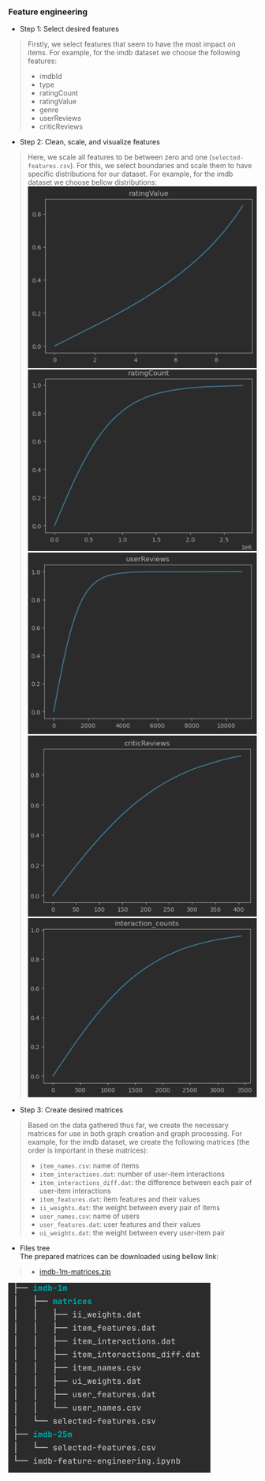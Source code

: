 ### Feature engineering

- Step 1: Select desired features
> Firstly, we select features that seem to have the most impact on items.
> For example, for the imdb dataset we choose the following features:
> - imdbId
> - type
> - ratingCount
> - ratingValue
> - genre
> - userReviews
> - criticReviews

- Step 2: Clean, scale, and visualize features
> Here, we scale all features to be between zero and one (`selected-features.csv`).
> For this, we select boundaries and scale them to have specific distributions for our dataset.
> For example, for the imdb dataset we choose bellow distributions:<br/>
![ratingValue](images/ratingValue.png)
![ratingCount](images/ratingCount.png)<br/>
![userReviews](images/userReviews.png)
![criticReviews](images/criticReviews.png)<br/>
![interaction_counts](images/interaction_counts.png)

- Step 3: Create desired matrices
> Based on the data gathered thus far, we create the necessary matrices for use in both graph creation and graph processing.
> For example, for the imdb dataset, we create the following matrices (the order is important in these matrices):
> - `item_names.csv`: name of items
> - `item_interactions.dat`: number of user-item interactions
> - `item_interactions_diff.dat`: the difference between each pair of user-item interactions
> - `item_features.dat`: item features and their values
> - `ii_weights.dat`: the weight between every pair of items
> - `user_names.csv`: name of users
> - `user_features.dat`: user features and their values
> - `ui_weights.dat`: the weight between every user-item pair

- Files tree<br/>
The prepared matrices can be downloaded using bellow link:

> - [imdb-1m-matrices.zip](https://drive.google.com/file/d/1lZZB9kfmB0oTFBjxugoFAEfBvnIG-vGM/view?usp=drive_link)

![tree](images/tree.png)
